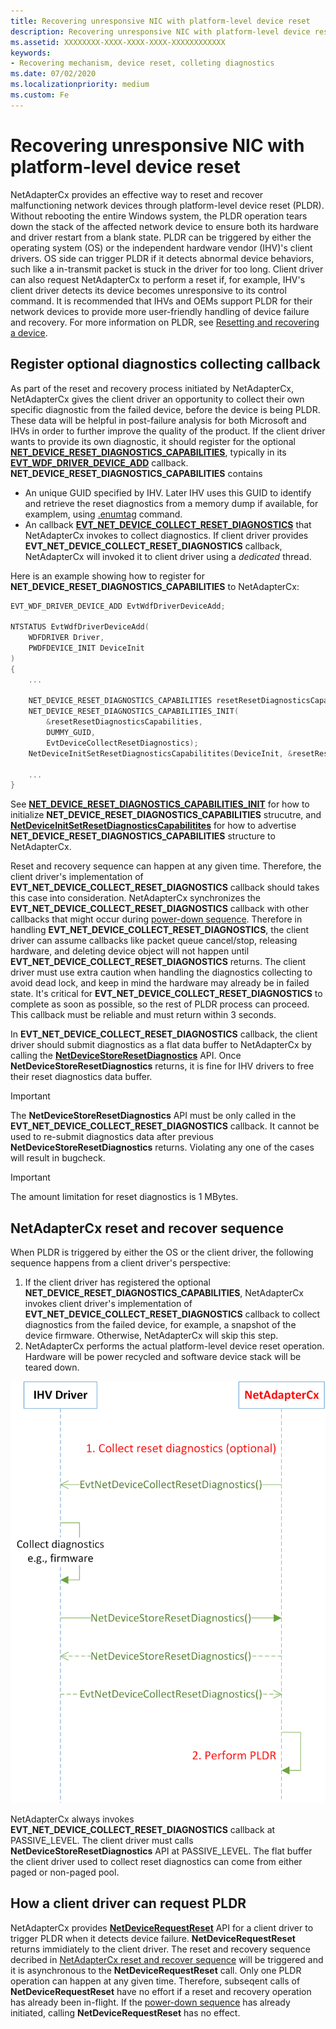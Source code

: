 ```yaml
---
title: Recovering unresponsive NIC with platform-level device reset
description: Recovering unresponsive NIC with platform-level device reset
ms.assetid: XXXXXXXX-XXXX-XXXX-XXXX-XXXXXXXXXXXX
keywords:
- Recovering mechanism, device reset, colleting diagnostics
ms.date: 07/02/2020
ms.localizationpriority: medium
ms.custom: Fe
---
```


# Recovering unresponsive NIC with platform-level device reset

NetAdapterCx provides an effective way to reset and recover malfunctioning network devices through platform-level device reset (PLDR).
Without rebooting the entire Windows system, the PLDR operation tears down the stack of the affected network device to ensure both its hardware and driver restart from a blank state.
PLDR can be triggered by either the operating system (OS) or the independent hardware vendor (IHV)'s client drivers.
OS side can trigger PLDR if it detects abnormal device behaviors, such like a in-transmit packet is stuck in the driver for too long.
Client driver can also request NetAdapterCx to perform a reset if, for example, IHV's client driver detects its device becomes unresponsive to its control command.
It is recommended that IHVs and OEMs support PLDR for their network devices to provide more user-friendly handling of device failure and recovery.
For more information on PLDR, see [Resetting and recovering a device](https://docs.microsoft.com/windows-hardware/drivers/kernel/resetting-and-recovering-a-device).


## Register optional diagnostics collecting callback
As part of the reset and recovery process initiated by NetAdapterCx, NetAdapterCx gives the client driver an opportunity to collect their own specific diagnostic from the failed device, before the device is being PLDR.
These data will be helpful in post-failure analysis for both Microsoft and IHVs in order to further improve the quality of the product.
If the client driver wants to provide its own diagnostic, it should register for the optional [**NET_DEVICE_RESET_DIAGNOSTICS_CAPABILITIES**](/windows-hardware/drivers/ddi/netdevice/ns-netdevice-net_device_reset_diagnostics_capabilities.md), typically in its [**EVT_WDF_DRIVER_DEVICE_ADD**](https://docs.microsoft.com/windows-hardware/drivers/ddi/wdfdriver/nc-wdfdriver-evt_wdf_driver_device_add) callback.
**NET_DEVICE_RESET_DIAGNOSTICS_CAPABILITIES** contains
* An unique GUID specified by IHV. Later IHV uses this GUID to identify and retrieve the reset diagnostics from a memory dump if available, for examplem, using [.enumtag](https://docs.microsoft.com/windows-hardware/drivers/debugger/-enumtag--enumerate-secondary-callback-data-) command.
* An callback [**EVT_NET_DEVICE_COLLECT_RESET_DIAGNOSTICS**](/windows-hardware/drivers/ddi/netdevice/nc-netdevice-evt_net_device_collect_reset_diagnostics.md) that NetAdapterCx invokes to collect diagnostics. If client driver provides **EVT_NET_DEVICE_COLLECT_RESET_DIAGNOSTICS** callback, NetAdapterCx will invoked it to client driver using a *dedicated* thread.

Here is an example showing how to register for **NET_DEVICE_RESET_DIAGNOSTICS_CAPABILITIES** to NetAdapterCx:
```cpp
EVT_WDF_DRIVER_DEVICE_ADD EvtWdfDriverDeviceAdd;

NTSTATUS EvtWdfDriverDeviceAdd(
    WDFDRIVER Driver,
    PWDFDEVICE_INIT DeviceInit
)
{
    ...

    NET_DEVICE_RESET_DIAGNOSTICS_CAPABILITIES resetResetDiagnosticsCapabilities;
    NET_DEVICE_RESET_DIAGNOSTICS_CAPABILITIES_INIT(
        &resetResetDiagnosticsCapabilities,
        DUMMY_GUID,
        EvtDeviceCollectResetDiagnostics);
    NetDeviceInitSetResetDiagnosticsCapabilitites(DeviceInit, &resetResetDiagnosticsCapabilities);

    ...
}
```

See [**NET_DEVICE_RESET_DIAGNOSTICS_CAPABILITIES_INIT**](/windows-hardware/drivers/ddi/nf-netdevice-net_device_reset_diagnostics_capabilities_init.md) for how to initialize **NET_DEVICE_RESET_DIAGNOSTICS_CAPABILITIES** strucutre, and [**NetDeviceInitSetResetDiagnosticsCapabilitites**](/windows-hardware/drivers/ddi/nf-netdevice-netdeviceinitsetresetdiagnosticscapabilitites.md) for how to advertise **NET_DEVICE_RESET_DIAGNOSTICS_CAPABILITIES** structure to NetAdapterCx.

Reset and recovery sequence can happen at any given time.
Therefore, the client driver's implementation of **EVT_NET_DEVICE_COLLECT_RESET_DIAGNOSTICS** callback should takes this case into consideration.
NetAdapterCx synchronizes the **EVT_NET_DEVICE_COLLECT_RESET_DIAGNOSTICS** callback with other callbacks that might occur during [power-down sequence](power-down-sequence-for-a-netadaptercx-client-driver.md).
Therefore in handling **EVT_NET_DEVICE_COLLECT_RESET_DIAGNOSTICS**, the client driver can assume callbacks like packet queue cancel/stop, releasing hardware, and deleting device object will not happen until **EVT_NET_DEVICE_COLLECT_RESET_DIAGNOSTICS** returns.
The client driver must use extra caution when handling the diagnostics collecting to avoid dead lock, and keep in mind the hardware may already be in failed state.
It's critical for **EVT_NET_DEVICE_COLLECT_RESET_DIAGNOSTICS** to complete as soon as possible, so the rest of PLDR process can proceed.
This callback must be reliable and must return within 3 seconds.

In **EVT_NET_DEVICE_COLLECT_RESET_DIAGNOSTICS** callback, the client driver should submit diagnostics as a flat data buffer to NetAdapterCx by calling the [**NetDeviceStoreResetDiagnostics**](/windows-hardware/drivers/ddi/nf-netdevice-netdevicestoreresetdiagnostics.md) API.
Once **NetDeviceStoreResetDiagnostics** returns, it is fine for IHV drivers to free their reset diagnostics data buffer.

> [!IMPORTANT]
> The **NetDeviceStoreResetDiagnostics** API must be only called in the **EVT_NET_DEVICE_COLLECT_RESET_DIAGNOSTICS** callback.
> It cannot be used to re-submit diagnostics data after previous **NetDeviceStoreResetDiagnostics** returns.
> Violating any one of the cases will result in bugcheck.

> [!IMPORTANT]
> The amount limitation for reset diagnostics is 1 MBytes.

## NetAdapterCx reset and recover sequence
When PLDR is triggered by either the OS or the client driver, the following sequence happens from a client driver's perspective:
1. If the client driver has registered the optional **NET_DEVICE_RESET_DIAGNOSTICS_CAPABILITIES**, NetAdapterCx invokes client driver's implementation of **EVT_NET_DEVICE_COLLECT_RESET_DIAGNOSTICS** callback to collect diagnostics from the failed device, for example, a snapshot of the device firmware. Otherwise, NetAdapterCx will skip this step.
2. NetAdapterCx performs the actual platform-level device reset operation. Hardware will be power recycled and software device stack will be teared down.

![PLDR Process in NetAdapterCx](images/pldr_flowchart.png)

NetAdapterCx always invokes **EVT_NET_DEVICE_COLLECT_RESET_DIAGNOSTICS** callback at PASSIVE_LEVEL.
The client driver must calls **NetDeviceStoreResetDiagnostics** API at PASSIVE_LEVEL.
The flat buffer the client driver used to collect reset diagnostics can come from either paged or non-paged pool.

## How a client driver can request PLDR
NetAdapterCx provides [**NetDeviceRequestReset**](/windows-hardware/drivers/ddi/nf-netdevice-netdevicerequestreset.md) API for a client driver to trigger PLDR when it detects device failure.
**NetDeviceRequestReset** returns immidiately to the client driver.
The reset and recovery sequence decribed in [NetAdapterCx reset and recover sequence](#netadaptercx-reset-and-recover-sequence) will be triggered and it is asynchronous to the **NetDeviceRequestReset** call.
Only one PLDR operation can happen at any given time.
Therefore, subseqent calls of **NetDeviceRequestReset** have no effort if a reset and recovery operation has already been in-flight.
If the [power-down sequence](power-down-sequence-for-a-netadaptercx-client-driver.md) has already initiated, calling **NetDeviceRequestReset** has no effect.
